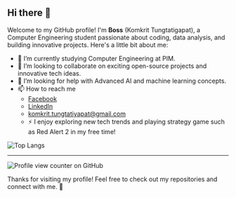 ## Hi there 👋

Welcome to my GitHub profile! I'm **Boss** (Komkrit Tungtatigapat), a Computer Engineering student passionate about coding, data analysis, and building innovative projects. Here's a little bit about me:

- 🌱 I’m currently studying Computer Engineering at PIM.
- 👯 I’m looking to collaborate on exciting open-source projects and innovative tech ideas.
- 🤔 I’m looking for help with Advanced AI and machine learning concepts.
- 📫 How to reach me
  - [Facebook](https://www.facebook.com/Komkrit.Boss)
  - [LinkedIn](https://www.linkedin.com/in/komkrit-tungtatiyapat)
  - komkrit.tungtatiyapat@gmail.com
  - ⚡ I enjoy exploring new tech trends and playing strategy game such as Red Alert 2 in my free time!
    
![Top Langs](https://github-readme-stats.vercel.app/api/top-langs/?username=bossuperior&theme=github_dark&layout=compact)

---

![Profile view counter on GitHub](https://komarev.com/ghpvc/?username=bossuperior)

Thanks for visiting my profile! Feel free to check out my repositories and connect with me. 🚀

